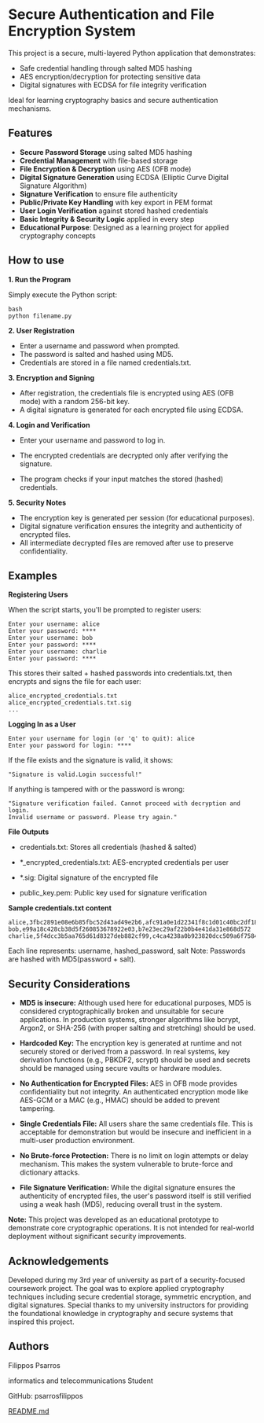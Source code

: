 
# Secure Authentication and File Encryption System

This project is a secure, multi-layered Python application that demonstrates:
- Safe credential handling through salted MD5 hashing
- AES encryption/decryption for protecting sensitive data
- Digital signatures with ECDSA for file integrity verification

Ideal for learning cryptography basics and secure authentication mechanisms.





## Features

- **Secure Password Storage** using salted MD5 hashing  
- **Credential Management** with file-based storage  
- **File Encryption & Decryption** using AES (OFB mode)  
- **Digital Signature Generation** using ECDSA (Elliptic Curve Digital Signature Algorithm)  
- **Signature Verification** to ensure file authenticity  
- **Public/Private Key Handling** with key export in PEM format  
- **User Login Verification** against stored hashed credentials  
- **Basic Integrity & Security Logic** applied in every step  
- **Educational Purpose**: Designed as a learning project for applied cryptography concepts

## How to use

**1. Run the Program**

Simply execute the Python script:

    bash
    python filename.py

**2. User Registration**

- Enter a username and password when prompted.
- The password is salted and hashed using MD5.
- Credentials are stored in a file named credentials.txt. 

**3. Encryption and Signing**

- After registration, the credentials file is encrypted using AES (OFB mode) with a random 256-bit key.
- A digital signature is generated for each encrypted file using ECDSA.

**4. Login and Verification**

- Enter your username and password to log in.

- The encrypted credentials are decrypted only after verifying the signature.
- The program checks if your input matches the stored (hashed) credentials.

**5. Security Notes**

- The encryption key is generated per session (for educational purposes).
- Digital signature verification ensures the integrity and authenticity of encrypted files.
- All intermediate decrypted files are removed after use to preserve confidentiality.
## Examples

**Registering Users**

When the script starts, you'll be prompted to register users:

    Enter your username: alice  
    Enter your password: ****  
    Enter your username: bob  
    Enter your password: ****  
    Enter your username: charlie  
    Enter your password: ****  

This stores their salted + hashed passwords into credentials.txt, then encrypts and signs the file for each user:

    alice_encrypted_credentials.txt  
    alice_encrypted_credentials.txt.sig  
    ...

**Logging In as a User**

    Enter your username for login (or 'q' to quit): alice  
    Enter your password for login: ****

If the file exists and the signature is valid, it shows:

    "Signature is valid.Login successful!"

If anything is tampered with or the password is wrong:

    "Signature verification failed. Cannot proceed with decryption and login.  
    Invalid username or password. Please try again."

**File Outputs**

- credentials.txt: Stores all credentials (hashed & salted)

- *_encrypted_credentials.txt: AES-encrypted credentials per user

- *.sig: Digital signature of the encrypted file

- public_key.pem: Public key used for signature verification

 **Sample credentials.txt content**

    alice,3fbc2891e08e6b85fbc52d43ad49e2b6,afc91a0e1d22341f8c1d01c40bc2df18  
    bob,e99a18c428cb38d5f260853678922e03,b7e23ec29af22b0b4e41da31e868d572  
    charlie,5f4dcc3b5aa765d61d8327deb882cf99,c4ca4238a0b923820dcc509a6f75849b  

Each line represents:
username, hashed_password, salt
Note: Passwords are hashed with MD5(password + salt).



## Security Considerations

- **MD5 is insecure:** Although used here for educational purposes, MD5 is considered cryptographically broken and unsuitable for secure applications. In production systems, stronger algorithms like bcrypt, Argon2, or SHA-256 (with proper salting and stretching) should be used.

- **Hardcoded Key:** The encryption key is generated at runtime and not securely stored or derived from a password. In real systems, key derivation functions (e.g., PBKDF2, scrypt) should be used and secrets should be managed using secure vaults or hardware modules.

- **No Authentication for Encrypted Files:** AES in OFB mode provides confidentiality but not integrity. An authenticated encryption mode like AES-GCM or a MAC (e.g., HMAC) should be added to prevent tampering.

- **Single Credentials File:** All users share the same credentials file. This is acceptable for demonstration but would be insecure and inefficient in a multi-user production environment.

- **No Brute-force Protection:** There is no limit on login attempts or delay mechanism. This makes the system vulnerable to brute-force and dictionary attacks.

- **File Signature Verification:** While the digital signature ensures the authenticity of encrypted files, the user's password itself is still verified using a weak hash (MD5), reducing overall trust in the system.

**Note:** This project was developed as an educational prototype to demonstrate core cryptographic operations. It is not intended for real-world deployment without significant security improvements.
## Acknowledgements

Developed during my 3rd year of university as part of a security-focused coursework project. The goal was to explore applied cryptography techniques including secure credential storage, symmetric encryption, and digital signatures.
Special thanks to my university instructors for providing the foundational knowledge in cryptography and secure systems that inspired this project.


## Authors

Filippos Psarros

informatics and telecommunications Student

GitHub: psarrosfilippos

[README.md](https://github.com/user-attachments/files/21314067/README.md)
